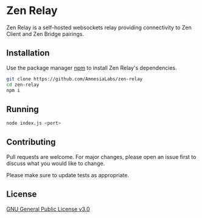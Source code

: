 # Zen Relay

Zen Relay is a self-hosted websockets relay providing connectivity to Zen Client and Zen Bridge pairings.

## Installation

Use the package manager [npm](https://npmjs.com) to install Zen Relay's dependencies.
```bash
git clone https://github.com/AmnesiaLabs/zen-relay
cd zen-relay
npm i
```

## Running

```bash
node index.js <port>
```

## Contributing
Pull requests are welcome. For major changes, please open an issue first to discuss what you would like to change.

Please make sure to update tests as appropriate.

## License
[GNU General Public License v3.0](https://github.com/AmnesiaLabs/zen-relay/blob/master/LICENSE.md)

